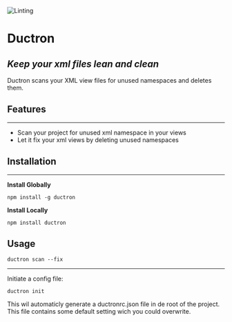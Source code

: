 ![Linting](https://github.com/boydzweers/UI5XMLValidator/workflows/ESLint/badge.svg)

# Ductron

## _Keep your xml files lean and clean_

Ductron scans your XML view files for unused namespaces and deletes them.

## Features

---

-   Scan your project for unused xml namespace in your views
-   Let it fix your xml views by deleting unused namespaces

## Installation

---

**Install Globally**

```
npm install -g ductron
```

**Install Locally**

```
npm install ductron
```

## Usage

```
ductron scan --fix
```

---

Initiate a config file:

```
ductron init
```

This wil automaticly generate a ductronrc.json file in de root of the project. This file contains some default setting wich you could overwrite.
